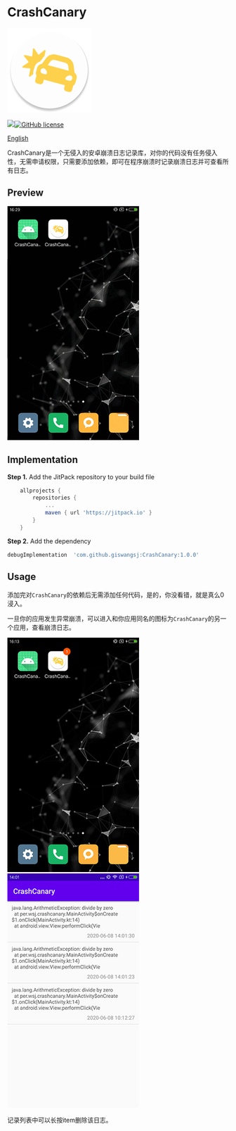 # CrashCanary
![logo](img/ic_crash_logo.png)

[![](https://jitpack.io/v/giswangsj/CrashCanary.svg)](https://jitpack.io/#giswangsj/CrashCanary)[![GitHub license](https://img.shields.io/github/license/giswangsj/CrashCanary.svg)](http://www.apache.org/licenses/LICENSE-2.0)

[English](./README_EN.md)

CrashCanary是一个无侵入的安卓崩溃日志记录库，对你的代码没有任务侵入性，无需申请权限，只需要添加依赖，即可在程序崩溃时记录崩溃日志并可查看所有日志。

## Preview

![preview](img/crash_canary.gif)

## Implementation

**Step 1.** Add the JitPack repository to your build file

```groovy
	allprojects {
		repositories {
			...
			maven { url 'https://jitpack.io' }
		}
	}
```

**Step 2.** Add the dependency

```groovy
debugImplementation  'com.github.giswangsj:CrashCanary:1.0.0'
```

## Usage

添加完对`CrashCanary`的依赖后无需添加任何代码，是的，你没看错，就是真么0浸入。

一旦你的应用发生异常崩溃，可以进入和你应用同名的图标为`CrashCanary`的另一个应用，查看崩溃日志。

![enterance](img/enterance.png)![enterance](img/log_list.png)



记录列表中可以长按item删除该日志。